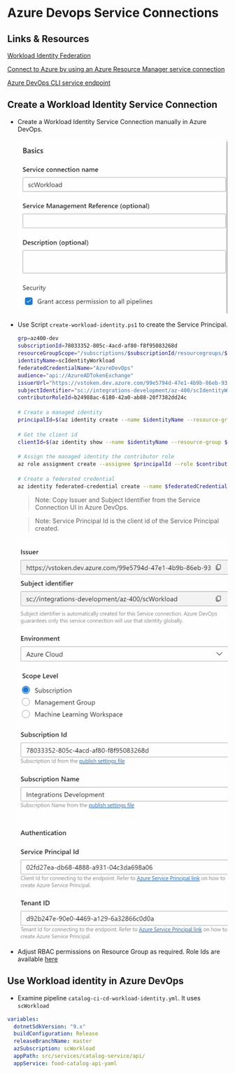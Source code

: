 # Azure Devops Service Connections

## Links & Resources

[Workload Identity Federation](https://learn.microsoft.com/en-us/entra/workload-id/workload-identity-federation)

[Connect to Azure by using an Azure Resource Manager service connection](https://learn.microsoft.com/en-us/azure/devops/pipelines/library/connect-to-azure?view=azure-devops)

[Azure DevOps CLI service endpoint](https://learn.microsoft.com/en-us/azure/devops/cli/service-endpoint?view=azure-devops)

## Create a Workload Identity Service Connection

- Create a Workload Identity Service Connection manually in Azure DevOps.

  ![create](_images/create.jpg)

- Use Script `create-workload-identity.ps1` to create the Service Principal.

  ```bash
  grp=az400-dev
  subscriptionId=78033352-805c-4acd-af80-f8f95083268d
  resourceGroupScope="/subscriptions/$subscriptionId/resourcegroups/$grp"
  identityName=scIdentityWorkload
  federatedCredentialName="AzureDevOps"
  audience="api://AzureADTokenExchange"
  issuerUrl="https://vstoken.dev.azure.com/99e5794d-47e1-4b9b-86eb-937aa20e4e11"
  subjectIdentifier="sc://integrations-development/az-400/scIdentityWorkload"
  contributorRoleId=b24988ac-6180-42a0-ab88-20f7382dd24c

  # Create a managed identity
  principalId=$(az identity create --name $identityName --resource-group $grp --query principalId -o tsv)

  # Get the client id
  clientId=$(az identity show --name $identityName --resource-group $grp --query clientId -o tsv)

  # Assign the managed identity the contributor role
  az role assignment create --assignee $principalId --role $contributorRoleId --scope $resourceGroupScope

  # Create a federated credential
  az identity federated-credential create --name $federatedCredentialName --identity-name $identityName --resource-group $grp --issuer $issuerUrl --subject $subjectIdentifier --audiences $audience
  ```

  > Note: Copy Issuer and Subject Identifier from the Service Connection UI in Azure DevOps.

  > Note: Service Principal Id is the client id of the Service Principal created.

  ![create](_images/create-details.jpg)

- Adjust RBAC permissions on Resource Group as required. Role Ids are available [here](https://learn.microsoft.com/en-us/azure/role-based-access-control/built-in-roles)

## Use Workload identity in Azure DevOps

- Examine pipeline `catalog-ci-cd-workload-identity.yml`. It uses `scWorkload`

```yaml
variables:
  dotnetSdkVersion: "9.x"
  buildConfiguration: Release
  releaseBranchName: master
  azSubscription: scWorkload
  appPath: src/services/catalog-service/api/
  appService: food-catalog-api-yaml
```
